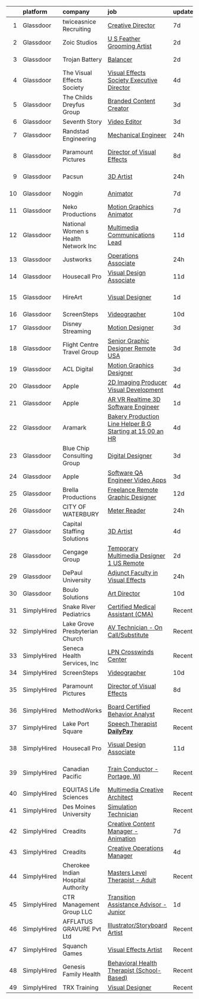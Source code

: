 

|    | platform    | company                              | job                                                                                                                                                                                                                                                                                                                                                                                                                                                                                                                                                                                                                                                                                                                                                                                                                                                                                                                                                                                                                                                                                                                                                                                                                                                                                                                                                                     | update_time   | location                  |
|---:|:------------|:-------------------------------------|:------------------------------------------------------------------------------------------------------------------------------------------------------------------------------------------------------------------------------------------------------------------------------------------------------------------------------------------------------------------------------------------------------------------------------------------------------------------------------------------------------------------------------------------------------------------------------------------------------------------------------------------------------------------------------------------------------------------------------------------------------------------------------------------------------------------------------------------------------------------------------------------------------------------------------------------------------------------------------------------------------------------------------------------------------------------------------------------------------------------------------------------------------------------------------------------------------------------------------------------------------------------------------------------------------------------------------------------------------------------------|:--------------|:--------------------------|
|  1 | Glassdoor   | twiceasnice Recruiting               | [Creative Director](https://www.glassdoor.com/partner/jobListing.htm?pos=105&ao=1110586&s=58&guid=000001824de217349a87cab476cc5eee&src=GD_JOB_AD&t=SR&vt=w&ea=1&cs=1_9217e15e&cb=1659164039361&jobListingId=1008022955897&cpc=1FDE87803EF93CD3&jrtk=3-0-1g96u45qmjm5g801-1g96u45r5i3bo800-aa442f4fc6fc622d--6NYlbfkN0AIiLXtwtv0BDns9BiY4ItblantFozdL6jLmLxNvS8mvn1ldsy0jlMzcmkyIFHh10ydsf5THtOUmdh_3CWUc8Jy_8Os2AGHDhWvfrssFe34kdwopENv3GM8VJa6puQ3xyRrRY_-YGBzoZ6Ok0HXucnmcFGzXbHwjgJH-dSNsxAy0OHwhiXQS-7pODuDyOhqdcWkef6sPVcdCyH9LZrc9AIyqj5N2fVsasncG17gae3-OzOPJq_KtW8kKQ9hgFoC8zzra7z_8acheY4kxAmbdzgO9KQhuTIeJkZDx8eaDMMQfjDn_68p-ASLpoGW2cES1xovTP1CMhpIGPvF097VOfYTJNmlPR2jeFFh1aQeVH9_x8V52iiFpV3a1tFrTmbxcd1Exx_NBwREqFosy4vjicC4fRN3wiLpKBOVMMeYnpDaUuiSC_h9_WjJp_9--b3b2VIguZKQNzVDyoZlr-ga72e-P03fH-gVXchoQ9XjGT4ywczzJCamIkC3wbtlBmDtRjA%3D)                                                                                                                                                                                                                                                                                                                                                                                                                                                                                                              | 7d            | Atlanta, GA               |
|  2 | Glassdoor   | Zoic Studios                         | [U S  Feather Grooming Artist](https://www.glassdoor.com/partner/jobListing.htm?pos=129&ao=1136043&s=58&guid=000001824de217349a87cab476cc5eee&src=GD_JOB_AD&t=SR&vt=w&ea=1&cs=1_32685f9d&cb=1659164039363&jobListingId=1008034421405&jrtk=3-0-1g96u45qmjm5g801-1g96u45r5i3bo800-175df10f8a7ec14e-)                                                                                                                                                                                                                                                                                                                                                                                                                                                                                                                                                                                                                                                                                                                                                                                                                                                                                                                                                                                                                                                                      | 2d            | Remote                    |
|  3 | Glassdoor   | Trojan Battery                       | [Balancer](https://www.glassdoor.com/partner/jobListing.htm?pos=128&ao=1136043&s=58&guid=000001824de217349a87cab476cc5eee&src=GD_JOB_AD&t=SR&vt=w&cs=1_9689fc8b&cb=1659164039363&jobListingId=1008034300260&jrtk=3-0-1g96u45qmjm5g801-1g96u45r5i3bo800-18bd168c8df77853-)                                                                                                                                                                                                                                                                                                                                                                                                                                                                                                                                                                                                                                                                                                                                                                                                                                                                                                                                                                                                                                                                                               | 2d            | Santa Fe Springs, CA      |
|  4 | Glassdoor   | The Visual Effects Society           | [Visual Effects Society   Executive Director](https://www.glassdoor.com/partner/jobListing.htm?pos=101&ao=1110586&s=58&guid=000001824de217349a87cab476cc5eee&src=GD_JOB_AD&t=SR&vt=w&ea=1&cs=1_88011b62&cb=1659164039360&jobListingId=1008028644135&cpc=82B3195DA92CAF92&jrtk=3-0-1g96u45qmjm5g801-1g96u45r5i3bo800-86c44c743498392b--6NYlbfkN0ArJayimSjQBR4doNII-ykQ8iGiB_i5ozv-tIi56YiLCDSS9YH2DmZeWeuFut6rm5Sn9gO4r5v8laG6GwzUpeKR0F-NdYK7_zB0qQsN-h2HfWJtdGUUXrLdY8spRrZw2OiLkAOng8I6iFq7AhvUo2Y8NBfREVbEgx4Pu882IbEyRDGolLHUL8DOnTpIgZ38KWJ4M32HsPf0XEwla1VfROHsXDGrQ6U6qBMdSZisJmbnwCZ0eg9CwZ-aDIsRPQ5kzS8BKM4KKObubLfxEBErEpy_sBGxBiHcapm5TMshGBiJlly6Ed0zJYZ3tfziTF5Ej9LeuBVMLPJHjjBDcKYt3Z5envPqjY0soOpH8yVre6Q6lD0NSYU4iXoIc3YyJm6_ea9H5mBPf9z3zuApYQRfVwqZQB243vaTMvFpkxMv-C_7anqJ3NflkC9koBobHZsCALHIarRf7Fk6Id5L2dXiHpWjTglomP58utc_oHeIjmblS8q0dJPrngzS863NHTGBbbQ%3D)                                                                                                                                                                                                                                                                                                                                                                                                                                                                                    | 4d            | Sherman Oaks, CA          |
|  5 | Glassdoor   | The Childs Dreyfus Group             | [Branded Content Creator](https://www.glassdoor.com/partner/jobListing.htm?pos=130&ao=1136043&s=58&guid=000001824de217349a87cab476cc5eee&src=GD_JOB_AD&t=SR&vt=w&ea=1&cs=1_c3e27485&cb=1659164039363&jobListingId=1008030582051&jrtk=3-0-1g96u45qmjm5g801-1g96u45r5i3bo800-b2de4e1afba54e74-)                                                                                                                                                                                                                                                                                                                                                                                                                                                                                                                                                                                                                                                                                                                                                                                                                                                                                                                                                                                                                                                                           | 3d            | Remote                    |
|  6 | Glassdoor   | Seventh Story                        | [Video Editor](https://www.glassdoor.com/partner/jobListing.htm?pos=124&ao=1136043&s=58&guid=000001824de217349a87cab476cc5eee&src=GD_JOB_AD&t=SR&vt=w&ea=1&cs=1_76fdb0c4&cb=1659164039363&jobListingId=1008030759431&jrtk=3-0-1g96u45qmjm5g801-1g96u45r5i3bo800-8c0d2444396d1f25-)                                                                                                                                                                                                                                                                                                                                                                                                                                                                                                                                                                                                                                                                                                                                                                                                                                                                                                                                                                                                                                                                                      | 3d            | Remote                    |
|  7 | Glassdoor   | Randstad Engineering                 | [Mechanical Engineer](https://www.glassdoor.com/partner/jobListing.htm?pos=110&ao=1110586&s=58&guid=000001824de217349a87cab476cc5eee&src=GD_JOB_AD&t=SR&vt=w&ea=1&cs=1_fbce7cf5&cb=1659164039361&jobListingId=1008037940645&cpc=9DC6E4D8324653EE&jrtk=3-0-1g96u45qmjm5g801-1g96u45r5i3bo800-4036654b686ff913--6NYlbfkN0BDx217eft1lC7uqItkaModCFPNh_e0lnHdKkvEJecXwu4gIqA7CFTnXnpT3oVx672cjTDVwPQppNCraAGvkv9e7MhNGZldIkChiseVqOMi_2VrS5uLHlbqWtlh5iLbkzcaD7a0OiVucn50CuMnuilgCniZ864XTnfN15HZgO1IzY3TM-_P8BeyriI_FET1L_7im1K5o9-vMZHGf7kmVYwgt1R-rbE_v0XBytk9a35caPEaYM46aeGwrwK4Zt4EJ5Lx2pbEfQ-rAxKTM9f0ZDfRI0Kmt1mrHOpZjoTRGVRvZZtAl7o8ZMz0QfEItuXUYMv7m-WmGoWRnUQ9oroaXVfZdw-qPqS3n_DFglekeHoPcgY3GEh49dzVbt-CDGCHr6vSTExzdQj81pcwEFLXgoYV1oLf9C5cSmDu7yraLlUBevZMCiUnuVpjd-ErvEBa-L1vHzkm513yQh_63obUnziDQr80flh1hLRrSzTvlLZFxHPiKdJ6Zt9RoY4FzIUHuZrdBAZiA_ThSBaCFgFek9NhtLgdpTU2Lf0HfaaNE13spZsy-Hh1_p4riCFmxbrSatBOFhDochBpt_cLJGv0uqu9pqyM9gShKLQN8FPOs65qDJgXxIGfkzazVjRqVZbAuULi5LWOdTcu3A%3D%3D)                                                                                                                                                                                                                                                                                                                                                              | 24h           | Morgan Hill, CA           |
|  8 | Glassdoor   | Paramount Pictures                   | [Director of Visual Effects](https://www.glassdoor.com/partner/jobListing.htm?pos=113&ao=1136043&s=58&guid=000001824de217349a87cab476cc5eee&src=GD_JOB_AD&t=SR&vt=w&cs=1_fdfdd1d2&cb=1659164039362&jobListingId=1008020936051&jrtk=3-0-1g96u45qmjm5g801-1g96u45r5i3bo800-63f1e3dea8262769-)                                                                                                                                                                                                                                                                                                                                                                                                                                                                                                                                                                                                                                                                                                                                                                                                                                                                                                                                                                                                                                                                             | 8d            | Los Angeles, CA           |
|  9 | Glassdoor   | Pacsun                               | [3D Artist](https://www.glassdoor.com/partner/jobListing.htm?pos=115&ao=1136043&s=58&guid=000001824de217349a87cab476cc5eee&src=GD_JOB_AD&t=SR&vt=w&cs=1_8b7cfffa&cb=1659164039362&jobListingId=1008037504876&jrtk=3-0-1g96u45qmjm5g801-1g96u45r5i3bo800-d0e4861345e9076d-)                                                                                                                                                                                                                                                                                                                                                                                                                                                                                                                                                                                                                                                                                                                                                                                                                                                                                                                                                                                                                                                                                              | 24h           | Anaheim, CA               |
| 10 | Glassdoor   | Noggin                               | [Animator](https://www.glassdoor.com/partner/jobListing.htm?pos=117&ao=1136043&s=58&guid=000001824de217349a87cab476cc5eee&src=GD_JOB_AD&t=SR&vt=w&cs=1_101e67cb&cb=1659164039362&jobListingId=1008023062417&jrtk=3-0-1g96u45qmjm5g801-1g96u45r5i3bo800-dd1abdc00489001e-)                                                                                                                                                                                                                                                                                                                                                                                                                                                                                                                                                                                                                                                                                                                                                                                                                                                                                                                                                                                                                                                                                               | 7d            | New York, NY              |
| 11 | Glassdoor   | Neko Productions                     | [Motion Graphics Animator](https://www.glassdoor.com/partner/jobListing.htm?pos=127&ao=1136043&s=58&guid=000001824de217349a87cab476cc5eee&src=GD_JOB_AD&t=SR&vt=w&ea=1&cs=1_be7fb4c4&cb=1659164039363&jobListingId=1008023525077&jrtk=3-0-1g96u45qmjm5g801-1g96u45r5i3bo800-e70d8fd4158ff36d-)                                                                                                                                                                                                                                                                                                                                                                                                                                                                                                                                                                                                                                                                                                                                                                                                                                                                                                                                                                                                                                                                          | 7d            | Remote                    |
| 12 | Glassdoor   | National Women s Health Network  Inc | [Multimedia Communications Lead](https://www.glassdoor.com/partner/jobListing.htm?pos=102&ao=1110586&s=58&guid=000001824de217349a87cab476cc5eee&src=GD_JOB_AD&t=SR&vt=w&ea=1&cs=1_e8386f73&cb=1659164039360&jobListingId=1008012399126&cpc=FAE5E775D180B2FB&jrtk=3-0-1g96u45qmjm5g801-1g96u45r5i3bo800-81a35bf483a968e2--6NYlbfkN0B5onm8ICl30zvW5oCCIrVHUUFKNWXcoBZYwldRI6T4kAWbbdZbyujUSetQWwfG-5BRT1jWpw7aUbEIlVfdgBHdjP8Hyxs0z7hbAOOWRcCZOUJ7aUuhkXfeGD-L2wzNQpJPHUmTe0JvBn3eYP4vw1izJIBLfOigIyat2Ty-Q-2ZyBUnBQYUE7eCnos0UdE_-BURsKJ01SglROhrc1PSGYIvbrtO3sYHNtbEzNFQeJfdnKtjO9KkraVxTB5S5QddHc3jHaOLnCMJfyLuSyXxJveneczUahbVSB2zmeNvhoYT_frjboyZKx5KY6n_MjqJ5TUBSMRHNe8w9Ve4jTvt-es1UJAEWNDmAryscKIHUFgJM7wree0l1ph0z_w7PXm6AprwpxDzTLvcdsOUMOGNNeNjquIrY57qx4SO91C9T0y7zWUPb91oRB8nfV1RA9K_zxmxhazl5vWVGjb3peeAtbcnqDmHRTjLlozyfwDdYN7dMBxKwm6XulRpFLLRaRFV3xKSFxUlgc7rsQ%3D%3D)                                                                                                                                                                                                                                                                                                                                                                                                                                                                                   | 11d           | Remote                    |
| 13 | Glassdoor   | Justworks                            | [Operations  Associate](https://www.glassdoor.com/partner/jobListing.htm?pos=122&ao=1136043&s=58&guid=000001824de217349a87cab476cc5eee&src=GD_JOB_AD&t=SR&vt=w&ea=1&cs=1_d76714c4&cb=1659164039362&jobListingId=1008037867491&jrtk=3-0-1g96u45qmjm5g801-1g96u45r5i3bo800-30b926196b21efc5-)                                                                                                                                                                                                                                                                                                                                                                                                                                                                                                                                                                                                                                                                                                                                                                                                                                                                                                                                                                                                                                                                             | 24h           | New York, NY              |
| 14 | Glassdoor   | Housecall Pro                        | [Visual Design Associate](https://www.glassdoor.com/partner/jobListing.htm?pos=123&ao=1136043&s=58&guid=000001824de217349a87cab476cc5eee&src=GD_JOB_AD&t=SR&vt=w&ea=1&cs=1_a4a94c42&cb=1659164039363&jobListingId=1008012945616&jrtk=3-0-1g96u45qmjm5g801-1g96u45r5i3bo800-f59e599094aa1d38-)                                                                                                                                                                                                                                                                                                                                                                                                                                                                                                                                                                                                                                                                                                                                                                                                                                                                                                                                                                                                                                                                           | 11d           | Denver, CO                |
| 15 | Glassdoor   | HireArt                              | [Visual Designer](https://www.glassdoor.com/partner/jobListing.htm?pos=109&ao=1110586&s=58&guid=000001824de217349a87cab476cc5eee&src=GD_JOB_AD&t=SR&vt=w&ea=1&cs=1_e611fdd3&cb=1659164039361&jobListingId=1008036761389&cpc=6FC5BA77C9A4CD78&jrtk=3-0-1g96u45qmjm5g801-1g96u45r5i3bo800-575e8ca9cde594d6--6NYlbfkN0DSgjPPcnEdvoK3uuxfISLALE6pB1FR7YSHOr_tSg5_QGIhoz_2VqUepdcKLBLI_zQaE2vKUPWao0yBBq1XdyYDx8srLpUqp7P8PFGEZX0vObJ1viV9O5YrwQwtQtFmgVOdNNQITfXrqALW85bUqCwAVfFTpIxqr-MmtXHxZuoTFj93ambrd4bFWdYz9fzyG_k4hxh0JBAz3s1Ac2BNOjqH53y0cFyaTzYKyxGvtc6EOqqNy3v-XVH8vmTRW3XeUK9NLXJRAhCdslAOsp7GP_i2e7c_wySEXVM78X1u2tSUGlNkRD6BI3Ns1iUR525ukAG70edxBmbuq4l7X-hPErn0Ewmf-6hLZyz8CR94155GPSkxyPZu_fStC327CscLlwKnZ-tjGgZ4anUtGLLcwkwbKtpoMZHJXp3x3ZqNGGgVnLHw2rp64W1O2SiYTzDR56n0_2pALJ3KaYf-UlaHVmh2YbXLgVLeFwAZ_hH-ZsvRCEsE0rVNZZwsY4ldip8RXy8wHUso0cjNVUOyZSSjLFd2MJ_HZlTUIZe_lxkUFqdHjwlxfRoOI9Brklx_ecgMJIlMaXJtijipyA%3D%3D)                                                                                                                                                                                                                                                                                                                                                                                                                                  | 1d            | Los Angeles, CA           |
| 16 | Glassdoor   | ScreenSteps                          | [Videographer](https://www.glassdoor.com/partner/jobListing.htm?pos=125&ao=1136043&s=58&guid=000001824de217349a87cab476cc5eee&src=GD_JOB_AD&t=SR&vt=w&ea=1&cs=1_628e59a5&cb=1659164039363&jobListingId=1008014611688&jrtk=3-0-1g96u45qmjm5g801-1g96u45r5i3bo800-d8a11337bbf547da-)                                                                                                                                                                                                                                                                                                                                                                                                                                                                                                                                                                                                                                                                                                                                                                                                                                                                                                                                                                                                                                                                                      | 10d           | Remote                    |
| 17 | Glassdoor   | Disney Streaming                     | [Motion Designer](https://www.glassdoor.com/partner/jobListing.htm?pos=121&ao=1136043&s=58&guid=000001824de217349a87cab476cc5eee&src=GD_JOB_AD&t=SR&vt=w&cs=1_0517ed3b&cb=1659164039362&jobListingId=1008030380737&jrtk=3-0-1g96u45qmjm5g801-1g96u45r5i3bo800-ebe4f76880ff5351-)                                                                                                                                                                                                                                                                                                                                                                                                                                                                                                                                                                                                                                                                                                                                                                                                                                                                                                                                                                                                                                                                                        | 3d            | New York, NY              |
| 18 | Glassdoor   | Flight Centre Travel Group           | [Senior Graphic Designer   Remote  USA](https://www.glassdoor.com/partner/jobListing.htm?pos=108&ao=1110586&s=58&guid=000001824de217349a87cab476cc5eee&src=GD_JOB_AD&t=SR&vt=w&cs=1_2ad96c84&cb=1659164039361&jobListingId=1008032015303&cpc=8795CF9063CD573D&jrtk=3-0-1g96u45qmjm5g801-1g96u45r5i3bo800-02e93eec43b7f6b3--6NYlbfkN0Dq7qPB-BUOT8Prf7tf9oqq_Jnqv4qEOhMuUzr9XeuSc0xp7dPV4AGBd5yqBJY0ZTMOhXPKwy8Y_bJ3Of2BdrN4NSmsJIJmBlfhr6-_JqAoSbyGRg8bb5tcV7dUDAyoSV6s4iyCQVhokUtwk1k-EVPKgyNqgOVum6VgHgAilhBXu85ALOmb3iUduND1BtO4wokYNZLIoYV8TPBFF6D-v8vOzIF7-QGtHkKIyno_nQrgKcwbXh0x9_icHZ9SiUj4Bqnu5pACs3EYY_fdKHBFSqiDWo6vNIuiy00SCPpreQR7C_fpHyyS6N3Qfko8eTbhmJiw6bN5MdiRej--dOsurZ6LNXUJTeqQplu5RFe_WtSjXdkrWB7q1FFP-rKJ_wFmeuHTasEqPgbRhopu_uo_ETuC5Fbz7L3dSkTF8mpciHl7TpEJhii6T_OPN-BuCkOEOsiqcRdeIv8T23Rp_xTE027aWECCwnr_oHwzT3FQ3eXAAoYhQrCybhD1ACtAjdW2jdVEAPoDLLaPWsvl2V78aPzIm-QzGSxQ0Mw%3D)                                                                                                                                                                                                                                                                                                                                                                                                                                                               | 3d            | Remote                    |
| 19 | Glassdoor   | ACL Digital                          | [Motion Graphics Designer](https://www.glassdoor.com/partner/jobListing.htm?pos=103&ao=1110586&s=58&guid=000001824de217349a87cab476cc5eee&src=GD_JOB_AD&t=SR&vt=w&ea=1&cs=1_bb346fbb&cb=1659164039360&jobListingId=1008030793461&cpc=2CAED5C921A5F994&jrtk=3-0-1g96u45qmjm5g801-1g96u45r5i3bo800-041d39cda1a5b432--6NYlbfkN0Aba5oU64R_O9Kj8y6RMdSSFXuPwn88DcWu9IRDlipDHjxHIIFB0atBqVJ04z1yB39EXaH3HfJd71xDSokcWTKmhcfxdbhRrzjNjs_IzDovLb9bsEsewfUfzaqhWbzToXK_90vEZ-34TCjbCctfbqdR3ugAMy21W9gB1cg5Q3DxaFfqvGujc1GFaoIRdc_9JLetw6da0Kj3rkTd73jmn3068LCeRcCGVvfPwxA_SkghPBwCUgsEarenHVwLwQYRgUVHlngQM-6BhQuVgzLtCKZ8re_6z1_B--jciumYfZu-T1_S9muR4_Mo1cfz5jxruN2e5UUnxAXdA5ZRScVvnqvTiEd0r3aWmq2HRgxHOXdsUgH2cM1GIUNiiOc5Ny1QdbpCIbdJGVpAY92wWKtnqkYWxhjQwp1nP08Ohepr8y_YRXHBO67KVKKSOLm9Jbf_ob6OaVpPaxSw8g4lBEqOFjGvuwGcPuDuyRLn0UvZeZ7qe1i35y3zqQbtFDMZR3CIquH1Pm2IWaCnqg%3D%3D)                                                                                                                                                                                                                                                                                                                                                                                                                                                                                         | 3d            | Remote                    |
| 20 | Glassdoor   | Apple                                | [2D Imaging Producer  Visual Development](https://www.glassdoor.com/partner/jobListing.htm?pos=118&ao=1136043&s=58&guid=000001824de217349a87cab476cc5eee&src=GD_JOB_AD&t=SR&vt=w&cs=1_d0457cb1&cb=1659164039362&jobListingId=1008027446724&jrtk=3-0-1g96u45qmjm5g801-1g96u45r5i3bo800-7b1049b3b4033b54-)                                                                                                                                                                                                                                                                                                                                                                                                                                                                                                                                                                                                                                                                                                                                                                                                                                                                                                                                                                                                                                                                | 4d            | Cupertino, CA             |
| 21 | Glassdoor   | Apple                                | [AR VR Realtime 3D Software Engineer](https://www.glassdoor.com/partner/jobListing.htm?pos=104&ao=1110586&s=58&guid=000001824de217349a87cab476cc5eee&src=GD_JOB_AD&t=SR&vt=w&cs=1_6813b67f&cb=1659164039360&jobListingId=1008036908137&cpc=F41FEAB56D215062&jrtk=3-0-1g96u45qmjm5g801-1g96u45r5i3bo800-0f73be7f4cf41a64--6NYlbfkN0BvKrLyj5gPmtZO9T8euul8TCxuuKNOtzRJOomxnwSEodTz2Bc-sPZlbtkML8D-m4oymYuDOJ2Dght650NHD4t2m9c4KkBkVk93t2OEyZsxPwOfyATWLwA77C5i4Syp58EaetaZ40se1T4KK1y4M1ZecJgNSprSvBkO0JW9pd1MG0Lnjom_a9sai8-xWBMdDd79VPFsOPQjm_GhljH0W0GpFqdniiPu41f2SWk-28V0lpcKcUTkv1ZN38cGb_HqXUmtDkguaqpvREEOqMSeMidDSyQRfkbcT9eLHW9W0TTAA6KLBwsF4dAGTpriEQZ2t05936Fs4-kGQ3y5lT4jUipGgpG868gC5XGRrOFGXcTDSyjFnehKVK3SYIHuaht3dlJ2AfYwJ8suJEEvc80ZWpMV0J4u-YfN6S-v0xd7Iy9QuL4hjfpE3g2oZWviE7Cfz-KFDXNiJy-nW4ttMba5FihCTI40u1OkA9_y5pGmvclg_blGHt3IVGN_iUFsE9EB8HqyxRqKOeuB1JYB0EyR7XoG4AM5ZIx1QPOUR6F1GLqATDXRLY5X3JWrP7ROf3WQSlRiZh3vzZxrg8vq7f5-0gGNu39zb0SkjMk4z-5nomTCYlVmxpc5Xf-TAz-JttRzsJx4-Ah0jql-s06GexU5H9DfP4KSi-IEowebVxzCeIUHO_iI3HkXWRUABF7FwFmW1SYDZraxQTpsYtGZ0YKxy9tFPlFUrJPXuYg24g1E1kWuAKu15_W3H8smhhQtD4dTdMLoZRcj2_87xszGt1gNLgeu9ObrYCWoy_lDHIuWZCiMY5tULFjZKxgJEZLUuw8eMTHNnBCF3q_fatPrFxdM6KBD2MzIaHbCgrVPd5BleHn07n2sPcDh3zgMbQIk8ifpmyh2lcxh4GgIciHidQDk-S-d-tcfPd7gy4ftlwey-ejZXd_L7MBaa5LiYXmawIMj5GVvo0VlOwr8hcGkUJseCnVnqFP_0LCnqTk%3D) | 1d            | Boulder, CO               |
| 22 | Glassdoor   | Aramark                              | [Bakery Production Line Helper B G    Starting at  15 00 an HR ](https://www.glassdoor.com/partner/jobListing.htm?pos=106&ao=1110586&s=58&guid=000001824de217349a87cab476cc5eee&src=GD_JOB_AD&t=SR&vt=w&ea=1&cs=1_3c79b03d&cb=1659164039361&jobListingId=1008027587625&cpc=334ABAF5D42DC775&jrtk=3-0-1g96u45qmjm5g801-1g96u45r5i3bo800-5783425b62d54291--6NYlbfkN0Afi8hlyjXcFcTRB67AhKDs9_JHq9Ijljmoye2yl5v1h6h0smwCEyxrEIGqLrKSUjr9RoPjkwAiOWWo8Pd0c5JPOGzlzFGd7b-l7B5NtKRJdpKUWRC8B0cE2dDaXOAnuVKgu-ELLUAyj7ZuIC2Mxryx2BR0nGfOmeTx2-wPJ4b8sOidoNTZinNpAAPu9Z6Nq5oFG7-HrJjSnLXIzWBk3ftklrXQf2Y-IoQz9tPvdRoaEVkr3fRJ6gRPJB3K5AU6Rr00ll8RUN8wBGZQHNkDXu__L1c9COhjKY4ZEbHvdCDPiXf5S1oKcB9El_cEjURn59qE-1rq3aUKKjS9EQgh-7sU1_gj5ZUbQd6v5tu0NEad1zUuRSX4IlVlOoq5hwUbcg0NAoioIbRauXOiUyvb5V4wSv7sxBbiSxggzMpXExekrlNGqpyNhPib5o7UHCs5nG1jYhBwh3kZIUj9AWr_i7_vTDKBkI8XQ0WmcpJnR6x1J1imwZoGUzHP6kTiqf-LrLulsWDhdBSsMfUzs3f3p4LR3eW0gKiApbw%3D)                                                                                                                                                                                                                                                                                                                                                                                                                                 | 4d            | Yadkinville, NC           |
| 23 | Glassdoor   | Blue Chip Consulting Group           | [Digital Designer](https://www.glassdoor.com/partner/jobListing.htm?pos=116&ao=1136043&s=58&guid=000001824de217349a87cab476cc5eee&src=GD_JOB_AD&t=SR&vt=w&ea=1&cs=1_7e12024b&cb=1659164039362&jobListingId=1008031352752&jrtk=3-0-1g96u45qmjm5g801-1g96u45r5i3bo800-25b3b4fe0caf4ec8-)                                                                                                                                                                                                                                                                                                                                                                                                                                                                                                                                                                                                                                                                                                                                                                                                                                                                                                                                                                                                                                                                                  | 3d            | Remote                    |
| 24 | Glassdoor   | Apple                                | [Software QA Engineer   Video Apps](https://www.glassdoor.com/partner/jobListing.htm?pos=107&ao=1110586&s=58&guid=000001824de217349a87cab476cc5eee&src=GD_JOB_AD&t=SR&vt=w&cs=1_f5d967c5&cb=1659164039361&jobListingId=1008029697744&cpc=3BA4CE39D5B5DEF5&jrtk=3-0-1g96u45qmjm5g801-1g96u45r5i3bo800-d2a90fc170ed8164--6NYlbfkN0BvKrLyj5gPmtZO9T8euul8TCxuuKNOtzRJOomxnwSEodTz2Bc-sPZl29JElYHfcoTbWeJsdWCiW64TzMg8s9zdWfYN266-_lpFG3N1ZljieU-DXu4-ARfLNUS7CYVdWqpZnYblslxDKgXBqcKnWO-tZvRRkdZhrb46PQkSGL_NiMP_JSLiz8IeK8H8hQAaJcCkSGCMMKZKp651DqHxach20ligOpCuUcR9Y4K0UbfbATPQIGDUJ0FFM0F5PyL5DFdF0f2u5-2MAs7niKSRAwiXGcJGjT3ERGOaejRlcxK63O62UUgjgRTHV06p2rWhCc3xl5jVbqDRnfkWfL-5pRLFl_lHHuO1jZUpIctyHViIKqoih9DQFbD03a6e_k3XQavQ_s3XsgONx95tWsc9sgTFKQ0Xjsv7Tfc2FsH18W5te4MB7QdwBlaQEOiYMeJZZ3tUkNsbV8cTx0ZcLKTVEnEBHj4yhwDyxp9mnrplXOYaEsUxKvXtNG3l7NzmbG3cg7EKqMV735D0yAW1l_YIJaSrbib_HljAcxUiVEqlVwr9Hm0QYDqqYGUd10CTS4r2hxIMnBWSCY-Wv6-1DXPQvk6QTOjudqRGNWuK5CX6-yWi_wQtVya8wmzQn4SGNaLrSljZVj6IAw4xAlfjig03-t6svZ-oJ0IdTeT6UuJibYMrT8EnWyXtxRoGJbZOpwQw0HoBbvJ9-D3E3Hk5yBiQUc6Zq_xuU1ERDhbk657k2chYQ1GAQJJAIpgMHZ3a4hIVrlg_yWRBm-CBzV_Y8IjrkOXh6ZZqBaBvqiDCKmP7aEFTVK5i0zH2P8mj8iiPG-Pnn5Ad-BezQBWmPHAudAe34CYRKcYgXvdW5kBdj4wZYXoZJqEN-nO7pTOdQ2LYTvU6jBPmLzoUCsKqqfAN9AZyackq-EwgBcSgu1r162toP5dO9Hp-rK6c7jLmgBiwkqrtgBrfgEa5OLoCFw%3D%3D)                     | 3d            | Culver City, CA           |
| 25 | Glassdoor   | Brella Productions                   | [Freelance Remote Graphic Designer](https://www.glassdoor.com/partner/jobListing.htm?pos=120&ao=1136043&s=58&guid=000001824de217349a87cab476cc5eee&src=GD_JOB_AD&t=SR&vt=w&ea=1&cs=1_3e4703dd&cb=1659164039362&jobListingId=1008011290510&jrtk=3-0-1g96u45qmjm5g801-1g96u45r5i3bo800-6238be48ac6c1cd6-)                                                                                                                                                                                                                                                                                                                                                                                                                                                                                                                                                                                                                                                                                                                                                                                                                                                                                                                                                                                                                                                                 | 12d           | Remote                    |
| 26 | Glassdoor   | CITY OF WATERBURY                    | [Meter Reader](https://www.glassdoor.com/partner/jobListing.htm?pos=126&ao=1136043&s=58&guid=000001824de217349a87cab476cc5eee&src=GD_JOB_AD&t=SR&vt=w&ea=1&cs=1_a16e6e59&cb=1659164039363&jobListingId=1008038167340&jrtk=3-0-1g96u45qmjm5g801-1g96u45r5i3bo800-57be8b3c36c38d78-)                                                                                                                                                                                                                                                                                                                                                                                                                                                                                                                                                                                                                                                                                                                                                                                                                                                                                                                                                                                                                                                                                      | 24h           | Waterbury, CT             |
| 27 | Glassdoor   | Capital Staffing Solutions           | [3D Artist](https://www.glassdoor.com/partner/jobListing.htm?pos=112&ao=1110586&s=58&guid=000001824de217349a87cab476cc5eee&src=GD_JOB_AD&t=SR&vt=w&ea=1&cs=1_cc7820f0&cb=1659164039362&jobListingId=1008027570304&cpc=9908D8D4413DBB8A&jrtk=3-0-1g96u45qmjm5g801-1g96u45r5i3bo800-d1a03a96132127b3--6NYlbfkN0AHXq2vAVwR3IH7wgnTMdWCa3HguypIXx0DFudX-u0zu6XSU0N9gDGCMsnO9yvyAfMRgkb9H8PfU8Zz8SZLt0EDLFt_bjA9AS2mqv9lCJmYnRrcIcMYU6amTrTHaakW-N1jFqhEY_sZru6vhOP6VgDnIdjUGni35IgYFMtaAHj-2pjIku1I5XSufOiXY4K6D6NAEr5wEswXJpSnRZo0OQlzUMnNu0cPnjnQ4CYKKUywI8_bhpSuK93vWpb5-Gq3a1ZgRQfgeMTZVR_CA0keNfE7e1hMTC1Ur8VkQYgz0TMOSvFk4grM96Y8EAhnTIbNA0UYGDihZPfLvG8bISm8G1P4ATS9oLXjmOSyKGhmWX2iCc4-Bx_5yBLQ_xJVn71jnZGP2yMUdodmKH94-j0GjVCo9gYFj-dvCcT2lvcxKq2GL9ASxqUzsioK_j7micMv-WTnHPC7ILVFyXgvzZrwx6KaSsvUahkZNduD7ReQPmBWcoaich72kbjZ)                                                                                                                                                                                                                                                                                                                                                                                                                                                                                                                                    | 4d            | Burlingame, CA            |
| 28 | Glassdoor   | Cengage Group                        | [Temporary Multimedia Designer 1   US Remote](https://www.glassdoor.com/partner/jobListing.htm?pos=119&ao=1136043&s=58&guid=000001824de217349a87cab476cc5eee&src=GD_JOB_AD&t=SR&vt=w&cs=1_2cd1ae2d&cb=1659164039362&jobListingId=1008032861874&jrtk=3-0-1g96u45qmjm5g801-1g96u45r5i3bo800-2f1204d576fc93f8-)                                                                                                                                                                                                                                                                                                                                                                                                                                                                                                                                                                                                                                                                                                                                                                                                                                                                                                                                                                                                                                                            | 2d            | Temecula, CA              |
| 29 | Glassdoor   | DePaul University                    | [Adjunct Faculty in Visual Effects](https://www.glassdoor.com/partner/jobListing.htm?pos=114&ao=1136043&s=58&guid=000001824de217349a87cab476cc5eee&src=GD_JOB_AD&t=SR&vt=w&cs=1_f4a4761d&cb=1659164039362&jobListingId=1008038560929&jrtk=3-0-1g96u45qmjm5g801-1g96u45r5i3bo800-ad65829cbc4fe70a-)                                                                                                                                                                                                                                                                                                                                                                                                                                                                                                                                                                                                                                                                                                                                                                                                                                                                                                                                                                                                                                                                      | 24h           | Chicago, IL               |
| 30 | Glassdoor   | Boulo Solutions                      | [Art Director](https://www.glassdoor.com/partner/jobListing.htm?pos=111&ao=1110586&s=58&guid=000001824de217349a87cab476cc5eee&src=GD_JOB_AD&t=SR&vt=w&ea=1&cs=1_6f917233&cb=1659164039362&jobListingId=1008015049216&cpc=654405A9B1E0A9F5&jrtk=3-0-1g96u45qmjm5g801-1g96u45r5i3bo800-39624967cd298484--6NYlbfkN0D27ridyL1cQZM6mrVFW_EFdxxojA_U9myCx73wBqri-FCJMhMa0-S9wi5SOjRz7GOlXE_VKI0ivGMr2iNwS_dD-xau2yFhbKvU6nVlQpEs0Tx_OlkMiFBVlLBw7kJd2f4gTA97EmJwCa71PCplZPSnq_rVMf6uvsRg2SKrcAshFO8DX4jYqzJnN5rFCP--k6jYieqfJlm2FoKPksvzrNHmPA22clBY79h4dbBNoh6ajvgcyr-SBMl2yHKYNqVH8v0UIK39hc7R8iZ2yjXa0wcJrmJJV7b81V6YY5DL_hTrN_4vuj2oL_rkF_dq6IdcK6qBpa35j3ckZ5FQBbcXouQSgNyIwlQmWAne5W8NgD6MJtVMpxIgaeivWUt3O4ekaq191rXUfFzwzbHIKaoezAjcPoKielp4xoLxI2uTvWyBEESLOgZKgxROGXhgH2p6M82m3KZ9QaLTBREOW6TyaYZuD6RaWgUCOo38UtbRpLPQXJ3L9g500eGt)                                                                                                                                                                                                                                                                                                                                                                                                                                                                                                                                 | 10d           | Remote                    |
| 31 | SimplyHired | Snake River Pediatrics               | [Certified Medical Assistant (CMA)](https://www.simplyhired.com/job/gSIyR7TlJcrcsMsNpVVau8GzXatQvSVZXEynpMF8oB4BS5BYFHHl_Q?q=visual+effects)                                                                                                                                                                                                                                                                                                                                                                                                                                                                                                                                                                                                                                                                                                                                                                                                                                                                                                                                                                                                                                                                                                                                                                                                                            | Recently      | Ontario, OR               |
| 32 | SimplyHired | Lake Grove Presbyterian Church       | [AV Technician - On Call/Substitute](https://www.simplyhired.com/job/tb9Lp_96v5nuqnhe0ZYtbeKN6hRlb-jVRHz1dLdsFAKeVM_Axvfv9Q?q=visual+effects)                                                                                                                                                                                                                                                                                                                                                                                                                                                                                                                                                                                                                                                                                                                                                                                                                                                                                                                                                                                                                                                                                                                                                                                                                           | Recently      | Lake Oswego, OR           |
| 33 | SimplyHired | Seneca Health Services, Inc          | [LPN Crosswinds Center](https://www.simplyhired.com/job/Rylk2uVJw23oEBLoIQ4cqs43Yll4-e6xT4YZa4Ta8WAirr1kJgT3RA?q=visual+effects)                                                                                                                                                                                                                                                                                                                                                                                                                                                                                                                                                                                                                                                                                                                                                                                                                                                                                                                                                                                                                                                                                                                                                                                                                                        | Recently      | Maxwelton, WV             |
| 34 | SimplyHired | ScreenSteps                          | [Videographer](https://www.simplyhired.com/job/fn2EnuHi-kGt1eW8Rr0yzlrY6Ul8m7Eb7ZJQNkAbdS7z41UA7vtaFA?q=visual+effects)                                                                                                                                                                                                                                                                                                                                                                                                                                                                                                                                                                                                                                                                                                                                                                                                                                                                                                                                                                                                                                                                                                                                                                                                                                                 | 10d           | Remote                    |
| 35 | SimplyHired | Paramount Pictures                   | [Director of Visual Effects](https://www.simplyhired.com/job/zvkzkC0H2O1lN5WgGBNKEJlYql9QDxP7-GmwB1wVJCRecrYhrEyumg?q=visual+effects)                                                                                                                                                                                                                                                                                                                                                                                                                                                                                                                                                                                                                                                                                                                                                                                                                                                                                                                                                                                                                                                                                                                                                                                                                                   | 8d            | Los Angeles, CA           |
| 36 | SimplyHired | MethodWorks                          | [Board Certified Behavior Analyst](https://www.simplyhired.com/job/waBo_4fr9ocI3OA_ESqiA7ISWzJojZp5ZrK-JYrPE2Mc-utbYfKTEw?q=visual+effects)                                                                                                                                                                                                                                                                                                                                                                                                                                                                                                                                                                                                                                                                                                                                                                                                                                                                                                                                                                                                                                                                                                                                                                                                                             | Recently      | Anchorage, AK             |
| 37 | SimplyHired | Lake Port Square                     | [Speech Therapist **DailyPay**](https://www.simplyhired.com/job/UnbmGA5ask0d3rqUECA3Vus0b1qHb1rsdbo-W4HeVzi_DQ2TQoAJ7Q?q=visual+effects)                                                                                                                                                                                                                                                                                                                                                                                                                                                                                                                                                                                                                                                                                                                                                                                                                                                                                                                                                                                                                                                                                                                                                                                                                                | Recently      | Leesburg, FL              |
| 38 | SimplyHired | Housecall Pro                        | [Visual Design Associate](https://www.simplyhired.com/job/bVWH2QLsb94rfqSg4lyIiA1hYjeUUNUk8s-VdqAQMwxoiuiGgm1lSA?q=visual+effects)                                                                                                                                                                                                                                                                                                                                                                                                                                                                                                                                                                                                                                                                                                                                                                                                                                                                                                                                                                                                                                                                                                                                                                                                                                      | 11d           | Denver, CO +1 location    |
| 39 | SimplyHired | Canadian Pacific                     | [Train Conductor - Portage, WI](https://www.simplyhired.com/job/zAeDeWYrVHBFKFPpNygRbJq_8RLl1pfvlAVWTMkZBpX2ULps7Gjsjw?q=visual+effects)                                                                                                                                                                                                                                                                                                                                                                                                                                                                                                                                                                                                                                                                                                                                                                                                                                                                                                                                                                                                                                                                                                                                                                                                                                | Recently      | Portage, WI +1 location   |
| 40 | SimplyHired | EQUITAS Life Sciences                | [Multimedia Creative Architect](https://www.simplyhired.com/job/ichTX3k1Ejo7tX1GyCNQsvRJKJYEbv4IqWgcjyZm74n5FB1102LY-Q?q=visual+effects)                                                                                                                                                                                                                                                                                                                                                                                                                                                                                                                                                                                                                                                                                                                                                                                                                                                                                                                                                                                                                                                                                                                                                                                                                                | Recently      | Essex, VT                 |
| 41 | SimplyHired | Des Moines University                | [Simulation Technician](https://www.simplyhired.com/job/E7Y2R-eiuKdIH48nyFVv8CY5PMtm72jhk0GOCW_VqGIeMpaj8nadOg?q=visual+effects)                                                                                                                                                                                                                                                                                                                                                                                                                                                                                                                                                                                                                                                                                                                                                                                                                                                                                                                                                                                                                                                                                                                                                                                                                                        | Recently      | Des Moines, IA            |
| 42 | SimplyHired | Creadits                             | [Creative Content Manager - Animation](https://www.simplyhired.com/job/iu8dLea3xmFkjc0fEwjyrXFcUg8DxnPxOncdy7aR6aWKDfE2EtjEcw?q=visual+effects)                                                                                                                                                                                                                                                                                                                                                                                                                                                                                                                                                                                                                                                                                                                                                                                                                                                                                                                                                                                                                                                                                                                                                                                                                         | 7d            | Remote                    |
| 43 | SimplyHired | Creadits                             | [Creative Operations Manager](https://www.simplyhired.com/job/YOq-NurNUl1nwFk-1smF59ez2PfmyJ15sW5Mf-JfCBGYPcjQ-vsz8g?q=visual+effects)                                                                                                                                                                                                                                                                                                                                                                                                                                                                                                                                                                                                                                                                                                                                                                                                                                                                                                                                                                                                                                                                                                                                                                                                                                  | 4d            | Remote +1 location        |
| 44 | SimplyHired | Cherokee Indian Hospital Authority   | [Masters Level Therapist - Adult](https://www.simplyhired.com/job/Zb1f9ndDfCV9DwGpRQtBDaD502p99LL1Fuxm0qJ1PxK8iNIQhLI8UA?q=visual+effects)                                                                                                                                                                                                                                                                                                                                                                                                                                                                                                                                                                                                                                                                                                                                                                                                                                                                                                                                                                                                                                                                                                                                                                                                                              | Recently      | Cherokee, NC              |
| 45 | SimplyHired | CTR Management Group LLC             | [Transition Assistance Advisor - Junior](https://www.simplyhired.com/job/3rxI_0gsyKEbxtwizvlfXqwaBnkWTlup4xgqTG-JhZRAAcZqU3fTwA?q=visual+effects)                                                                                                                                                                                                                                                                                                                                                                                                                                                                                                                                                                                                                                                                                                                                                                                                                                                                                                                                                                                                                                                                                                                                                                                                                       | 1d            | Johnston, IA +3 locations |
| 46 | SimplyHired | AFFLATUS GRAVURE Pvt Ltd             | [Illustrator/Storyboard Artist](https://www.simplyhired.com/job/3hWfT3a4tUFg4oH4quVpAV5P60ZY3SgpyN-SYuttUpCB66pl8iMTOA?q=visual+effects)                                                                                                                                                                                                                                                                                                                                                                                                                                                                                                                                                                                                                                                                                                                                                                                                                                                                                                                                                                                                                                                                                                                                                                                                                                | Recently      | Remote                    |
| 47 | SimplyHired | Squanch Games                        | [Visual Effects Artist](https://www.simplyhired.com/job/XFBZYXhOGMowK6hY2cucxuztAOuisUx_6jFEt4cs5Z4wEyRY5kYJxw?q=visual+effects)                                                                                                                                                                                                                                                                                                                                                                                                                                                                                                                                                                                                                                                                                                                                                                                                                                                                                                                                                                                                                                                                                                                                                                                                                                        | Recently      | Remote                    |
| 48 | SimplyHired | Genesis Family Health                | [Behavioral Health Therapist (School-Based)](https://www.simplyhired.com/job/hTgdZsyhTBCdpDrsuGZBwdR4CxKsKBA1zOczyDowxHzP1U6srMahlA?q=visual+effects)                                                                                                                                                                                                                                                                                                                                                                                                                                                                                                                                                                                                                                                                                                                                                                                                                                                                                                                                                                                                                                                                                                                                                                                                                   | Recently      | Ulysses, KS               |
| 49 | SimplyHired | TRX Training                         | [Visual Designer](https://www.simplyhired.com/job/1-QxyI7SoF0aEZ7XiZSaSH2HX94gKDygTRg688ZX1t8rKFkh1xzIgQ?q=visual+effects)                                                                                                                                                                                                                                                                                                                                                                                                                                                                                                                                                                                                                                                                                                                                                                                                                                                                                                                                                                                                                                                                                                                                                                                                                                              | Recently      | Remote                    |